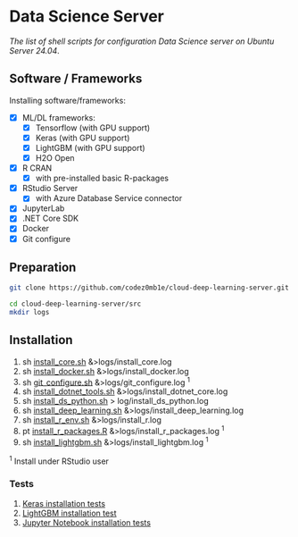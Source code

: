 
# Data Science Server

_The list of shell scripts for configuration Data Science server on Ubuntu Server 24.04_.

## Software / Frameworks

Installing software/frameworks:

- [x] ML/DL frameworks:
  - [x] Tensorflow (with GPU support)
  - [x] Keras (with GPU support)
  - [x] LightGBM (with GPU support)
  - [x] H2O Open
- [x] R CRAN
  - [x] with pre-installed basic R-packages
- [x] RStudio Server
  - [x] with Azure Database Service connector
- [x] JupyterLab
- [x] .NET Core SDK
- [x] Docker
- [x] Git configure

## Preparation

```sh
git clone https://github.com/codez0mb1e/cloud-deep-learning-server.git

cd cloud-deep-learning-server/src
mkdir logs
```

## Installation

1. sh [install_core.sh](/src/install_core.sh) &>logs/install_core.log
2. sh [install_docker.sh](/src/install_docker.sh) &>logs/install_docker.log
3. sh [git_configure.sh](/src/git_configure.sh) &>logs/git_configure.log <sup>1</sup>
4. sh [install_dotnet_tools.sh](/src/install_dotnet_tools.sh) &>logs/install_dotnet_core.log
5. sh [install_ds_python.sh](/src/install_ds_python.sh) > log/install_ds_python.log
6. sh [install_deep_learning.sh](/src/install_deep_learning.sh) &>logs/install_deep_learning.log
7. sh [install_r_env.sh](/src/install_r_env.sh) &>logs/install_r.log
8. pt [install_r_packages.R](/src/install_r_packages.R) &>logs/install_r_packages.log <sup>1</sup>
9. sh [install_lightgbm.sh](/src/install_lightgbm.sh) &>logs/install_lightgbm.log <sup>1</sup>

<sup>1</sup> Install under RStudio user

### Tests

1. [Keras installation tests](/tests/keras_install_tests.R)
1. [LightGBM installation test](/tests/lightgbm_install_tests.R)
1. [Jupyter Notebook installation tests](/tests/hello_jupyter.ipynb)
